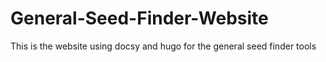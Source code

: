 # General-Seed-Finder-Website
This is the website using docsy and hugo for the general seed finder tools
